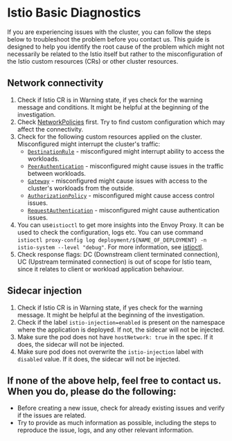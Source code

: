 # Istio Basic Diagnostics

If you are experiencing issues with the cluster, you can follow the steps below to troubleshoot the problem before you contact us. This guide is designed to help you identify the root cause of the problem which might not necessarily be related to the Istio itself but rather to the misconfiguration of the Istio custom resources (CRs) or other cluster resources.

## Network connectivity

1. Check if Istio CR is in Warning state, if yes check for the warning message and conditions. It might be helpful at the beginning of the investigation.
2. Check [NetworkPolicies](https://kubernetes.io/docs/concepts/services-networking/network-policies/) first. Try to find custom configuration which may affect the connectivity.
3. Check for the following custom resources applied on the cluster. Misconfigured might interrupt the cluster's traffic:
    - [`DestinationRule`](https://istio.io/latest/docs/reference/config/networking/destination-rule/) - misconfigured might interrupt ability to access the workloads.
    - [`PeerAuthentication`](https://istio.io/latest/docs/reference/config/security/peer_authentication/) - misconfigured might cause issues in the traffic between workloads.
    - [`Gateway`](https://istio.io/latest/docs/reference/config/networking/gateway/) - misconfigured might cause issues with access to the cluster's workloads from the outside.
    - [`AuthorizationPolicy`](https://istio.io/latest/docs/reference/config/security/authorization-policy/) - misconfigured might cause access control issues.
    - [`RequestAuthentication`](https://istio.io/latest/docs/reference/config/security/request_authentication/) - misconfigured might cause authentication issues.
4. You can use`istioctl` to get more insights into the Envoy Proxy. It can be used to check the configuration, logs etc. You can use command `istioctl proxy-config log deployment/${NAME_OF_DEPLOYMENT} -n istio-system --level "debug"`. For more information, see [istioctl](https://istio.io/latest/docs/reference/commands/istioctl/).
5. Check response flags: DC (Downstream client terminated connection), UC (Upstream terminated connection) is out of scope for Istio team, since it relates to client or workload application behaviour.

## Sidecar injection

1. Check if Istio CR is in Warning state, if yes check for the warning message. It might be helpful at the beginning of the investigation.
2. Check if the label `istio-injection=enabled` is present on the namespace where the application is deployed. If not, the sidecar will not be injected.
3. Make sure the pod does not have `hostNetwork: true` in the spec. If it does, the sidecar will not be injected.
4. Make sure pod does not overwrite the `istio-injection` label with `disabled` value. If it does, the sidecar will not be injected.

## If none of the above help, feel free to contact us. When you do, please do the following:
- Before creating a new issue, check for already existing issues and verify if the issues are related.
- Try to provide as much information as possible, including the steps to reproduce the issue, logs, and any other relevant information.
